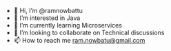 - 👋 Hi, I’m @ramnowbattu
- 👀 I’m interested in Java
- 🌱 I’m currently learning Microservices
- 💞️ I’m looking to collaborate on Technical discussions
- 📫 How to reach me ram.nowbatu@gmail.com

<!---
ramnowbattu/ramnowbattu is a ✨ special ✨ repository because its `README.md` (this file) appears on your GitHub profile.
You can click the Preview link to take a look at your changes.
--->
